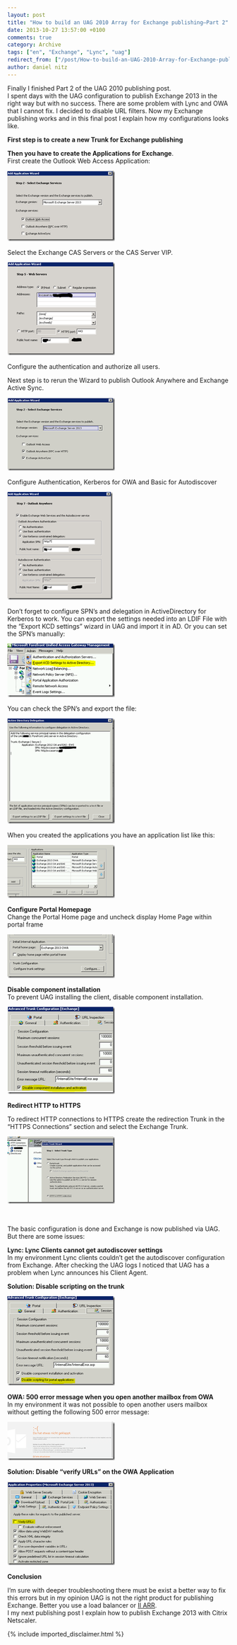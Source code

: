 ```yaml
---
layout: post
title: "How to build an UAG 2010 Array for Exchange publishing–Part 2"
date: 2013-10-27 13:57:00 +0100
comments: true
category: Archive
tags: ["en", "Exchange", "Lync", "uag"]
redirect_from: ["/post/How-to-build-an-UAG-2010-Array-for-Exchange-publishing-Part-2", "/post/how-to-build-an-uag-2010-array-for-exchange-publishing-part-2"]
author: daniel nitz
---
```

<!-- more -->
<p>Finally I finished Part 2 of the UAG 2010 publishing post. <br />I spent days with the UAG configuration to publish Exchange 2013 in the right way but with no success. There are some problem with Lync and OWA that I cannot fix. I decided to disable URL filters. Now my Exchange publishing works and in this final post I explain how my configurations looks like.</p>
<p><strong>First step is to create a new Trunk for Exchange publishing</strong></p>
<p><strong>Then you have to create the Applications for Exchange</strong>. <br />First create the Outlook Web Access Application:</p>
<p><a href="/assets/archive/image_588.png"><img style="background-image: none; padding-top: 0px; padding-left: 0px; margin: 0px; display: inline; padding-right: 0px; border: 0px;" title="image" src="/assets/archive/image_thumb_586.png" alt="image" width="244" height="159" border="0" /></a></p>
<p>Select the Exchange CAS Servers or the CAS Server VIP.</p>
<p><a href="/assets/archive/image_589.png"><img style="background-image: none; padding-top: 0px; padding-left: 0px; margin: 0px; display: inline; padding-right: 0px; border: 0px;" title="image" src="/assets/archive/image_thumb_587.png" alt="image" width="244" height="210" border="0" /></a></p>
<p>Configure the authentication and authorize all users.</p>
<p>Next step is to rerun the Wizard to publish Outlook Anywhere and Exchange Active Sync.</p>
<p><a href="/assets/archive/image_590.png"><img style="background-image: none; padding-top: 0px; padding-left: 0px; margin: 0px; display: inline; padding-right: 0px; border: 0px;" title="image" src="/assets/archive/image_thumb_588.png" alt="image" width="244" height="165" border="0" /></a></p>
<p>Configure Authentication, Kerberos for OWA and Basic for Autodiscover</p>
<p><a href="/assets/archive/image_591.png"><img style="background-image: none; padding-top: 0px; padding-left: 0px; margin: 0px; display: inline; padding-right: 0px; border: 0px;" title="image" src="/assets/archive/image_thumb_589.png" alt="image" width="239" height="244" border="0" /></a></p>
<p>Don&rsquo;t forget to configure SPN&rsquo;s and delegation in ActiveDirectory for Kerberos to work. You can export the settings needed into an LDIF File with the &ldquo;Export KCD settings&rdquo; wizard in UAG and import it in AD. Or you can set the SPN&rsquo;s manually:</p>
<p><a href="/assets/archive/image_592.png"><img style="background-image: none; padding-top: 0px; padding-left: 0px; margin: 0px; display: inline; padding-right: 0px; border: 0px;" title="image" src="/assets/archive/image_thumb_590.png" alt="image" width="244" height="121" border="0" /></a></p>
<p>You can check the SPN&rsquo;s and export the file:</p>
<p><a href="/assets/archive/image_593.png"><img style="background-image: none; padding-top: 0px; padding-left: 0px; margin: 0px; display: inline; padding-right: 0px; border: 0px;" title="image" src="/assets/archive/image_thumb_591.png" alt="image" width="244" height="238" border="0" /></a></p>
<p>When you created the applications you have an application list like this:</p>
<p><a href="/assets/archive/image_594.png"><img style="background-image: none; padding-top: 0px; padding-left: 0px; margin: 0px; display: inline; padding-right: 0px; border: 0px;" title="image" src="/assets/archive/image_thumb_592.png" alt="image" width="244" height="120" border="0" /></a></p>
<p><strong>Configure Portal Homepage <br /></strong>Change the Portal Home page and uncheck display Home Page within portal frame</p>
<p><a href="/assets/archive/image_595.png"><img style="background-image: none; padding-top: 0px; padding-left: 0px; margin: 0px; display: inline; padding-right: 0px; border: 0px;" title="image" src="/assets/archive/image_thumb_593.png" alt="image" width="244" height="99" border="0" /></a></p>
<p><strong>Disable component installation</strong> <br />To prevent UAG installing the client, disable component installation.</p>
<p><a href="/assets/archive/image_596.png"><img style="background-image: none; padding-top: 0px; padding-left: 0px; margin: 0px; display: inline; padding-right: 0px; border: 0px;" title="image" src="/assets/archive/image_thumb_594.png" alt="image" width="244" height="197" border="0" /></a></p>
<p><strong>Redirect HTTP to HTTPS</strong></p>
<p>To redirect HTTP connections to HTTPS create the redirection Trunk in the &ldquo;HTTPS Connections&rdquo; section and select the Exchange Trunk.</p>
<p><a href="/assets/archive/image_597.png"><img style="background-image: none; padding-top: 0px; padding-left: 0px; margin: 0px; display: inline; padding-right: 0px; border: 0px;" title="image" src="/assets/archive/image_thumb_595.png" alt="image" width="244" height="152" border="0" /></a></p>
<p>&nbsp;</p>
<p>The basic configuration is done and Exchange is now published via UAG. <br />But there are some issues:</p>
<p><strong>Lync: Lync Clients cannot get autodiscover settings <br /></strong>In my environment Lync clients couldn&rsquo;t get the autodiscover configuration from Exchange. After checking the UAG logs I noticed that UAG has a problem when Lync announces his Client Agent.</p>
<p><strong>Solution: Disable scripting on the trunk</strong></p>
<p><a href="/assets/archive/image_598.png"><img style="background-image: none; padding-top: 0px; padding-left: 0px; margin: 0px; display: inline; padding-right: 0px; border: 0px;" title="image" src="/assets/archive/image_thumb_596.png" alt="image" width="244" height="202" border="0" /></a></p>
<p><strong>OWA: 500 error message when you open another mailbox from OWA</strong> <br />In my environment it was not possible to open another users mailbox without getting the following 500 error message:</p>
<p><a href="/assets/archive/image_599.png"><img style="background-image: none; padding-top: 0px; padding-left: 0px; margin: 0px; display: inline; padding-right: 0px; border: 0px;" title="image" src="/assets/archive/image_thumb_597.png" alt="image" width="244" height="87" border="0" /></a></p>
<p><strong>Solution: Disable &ldquo;verify URLs&rdquo; on the OWA Application</strong></p>
<p><a href="/assets/archive/image_600.png"><img style="background-image: none; padding-top: 0px; padding-left: 0px; margin: 0px; display: inline; padding-right: 0px; border: 0px;" title="image" src="/assets/archive/image_thumb_598.png" alt="image" width="244" height="189" border="0" /></a></p>
<p><strong>Conclusion</strong></p>
<p>I&rsquo;m sure with deeper troubleshooting there must be exist a better way to fix this errors but in my opinion UAG is not the right product for publishing Exchange. Better you use a load balancer or <a href="http://blogs.technet.com/b/exchange/archive/2013/07/19/reverse-proxy-for-exchange-server-2013-using-iis-arr-part-1.aspx">II ARR</a>. <br />I my next publishing post I explain how to publish Exchange 2013 with Citrix Netscaler.</p>
{% include imported_disclaimer.html %}
